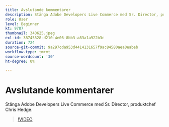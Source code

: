 ```yaml
---
title: Avslutande kommentarer
description: Stänga Adobe Developers Live Commerce med Sr. Director, produktchef Chris Hedge.
role: User
level: Beginner
kt: 9787
thumbnail: 340625.jpeg
exl-id: 38745328-d210-4e06-8bb3-a83a1a922b3c
duration: 724
source-git-commit: 9a297cda953d4414131657f9ac84580aea0eabeb
workflow-type: tm+mt
source-wordcount: '30'
ht-degree: 0%

---
```


# Avslutande kommentarer

Stänga Adobe Developers Live Commerce med Sr. Director, produktchef Chris Hedge.

>[!VIDEO](https://video.tv.adobe.com/v/340625/?quality=12&learn=on)
